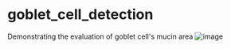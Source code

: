 # goblet_cell_detection
Demonstrating the evaluation of goblet cell's mucin area
![image](https://user-images.githubusercontent.com/84660708/153540792-33db0de4-8f18-47db-8041-f5a5ac02fb51.png)
